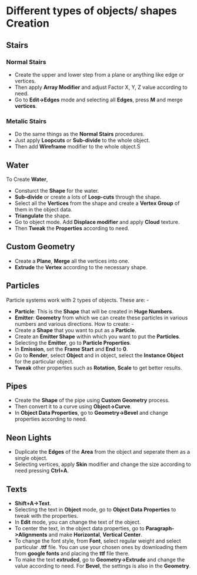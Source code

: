 # Different types of objects/ shapes Creation


## Stairs
### Normal Stairs
* Create the upper and lower step from a plane or anything like edge or vertices. 
* Then apply **Array Modifier** and adjust Factor X, Y, Z value according to need.
* Go to **Edit->Edges** mode and selecting all **Edges**, press **M** and merge **vertices**.
### Metalic Stairs
* Do the same things as the **Normal Stairs** procedures.
* Just apply **Loopcuts** or **Sub-divide** to the whole object.
* Then add **Wireframe** modifier to the whole object.S


## Water 
To Create **Water**,
* Consturct the **Shape** for the water.
* **Sub-divide** or create a lots of **Loop-cuts** through the shape.
* Select all the **Vertices** from the shape and create a **Vertex Group** of them in the object data.
* **Triangulate** the shape.
* Go to object mode. Add **Displace modifier** and apply **Cloud** texture.
* Then **Tweak** the **Properties** according to need.


## Custom Geometry
* Create a **Plane**, **Merge** all the vertices into one.
* **Extrude** the **Vertex** according to the necessary shape.


## Particles
Particle systems work with 2 types of objects. These are: -
* **Particle**: This is the **Shape** that will be created in **Huge Numbers**.
* **Emitter**: **Geometry** from which we can create these particles in various numbers and various directions. 
How to create: - 
* Create a **Shape** that you want to put as a **Particle**.
* Create an **Emitter Shape** within which you want to put the **Particles**.  
* Selecting the **Emitter**, go to **Particle Properties**. 
* In **Emission**, set the **Frame Start** and **End** to **0**.
* Go to **Render**, select **Object** and in object, select the **Instance Object** for the particular object.
* **Tweak** other properties such as **Rotation**, **Scale** to get better results.


## Pipes
* Create the **Shape** of the pipe using **Custom Geometry** process.
* Then convert it to a curve using **Object->Curve**.
* In **Object Data Properties**, go to **Geometry->Bevel** and change properties according to need.

## Neon Lights
* Duplicate the **Edges** of the **Area** from the object and seperate them as a single object.
* Selecting vertices, apply **Skin** modifier and change the size according to need pressing **Ctrl+A**.

## Texts
* **Shift+A->Text**.
* Selecting the text in **Object** mode, go to **Object Data Properties** to tweak with the properties.
* In **Edit** mode, you can change the text of the object.
* To center the text, in the object data properties, go to **Paragraph->Alignments** and make **Horizontal**, **Vertical** **Center**.
* To change the font style, from **Font**, select regular weight and select particular **.ttf** file. You can use your chosen ones by downloading them from **google fonts** and placing the **ttf** file there.
* To make the text **extruded**, go to **Geometry->Extrude** and change the value according to need. For **Bevel**, the settings is also in the **Geometry**. 
 

 


